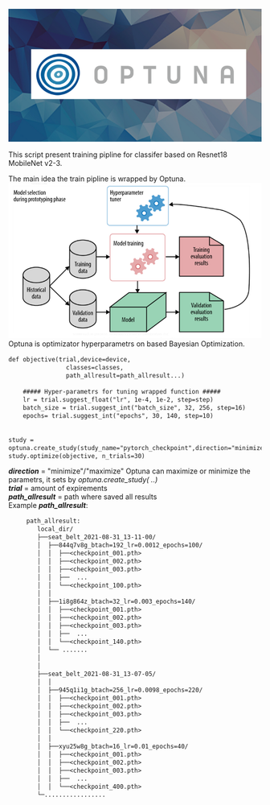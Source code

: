 ![](./images/DlRlECHdcQ.png)  

This script present training pipline for classifer based on Resnet18 MobileNet v2-3.

The main idea the train pipline is wrapped by Optuna.  
![](./images/67819opt.png)  
Optuna is optimizator hyperparametrs on based Bayesian Optimization.  


```
def objective(trial,device=device,
                classes=classes, 
                path_allresult=path_allresult...)

    ##### Hyper-parametrs for tuning wrapped function ##### 
    lr = trial.suggest_float("lr", 1e-4, 1e-2, step=step)
    batch_size = trial.suggest_int("batch_size", 32, 256, step=16)
    epochs= trial.suggest_int("epochs", 30, 140, step=10)


study = optuna.create_study(study_name="pytorch_checkpoint",direction="minimize")
study.optimize(objective, n_trials=30)
```
***direction***  = "minimize"/"maximize" Optuna can maximize or minimize the parametrs, it sets by  *optuna.create_study( ..)*  
***trial*** = amount of expirements  
***path_allresult*** = path where saved all results  
Example ***path_allresult***:  

```
     path_allresult:
        local_dir/ 
        ├──seat_belt_2021-08-31_13-11-00/
        │  ├──844q7v8g_btach=192_lr=0.0012_epochs=100/
        │  │  ├──<checkpoint_001.pth>
        │  │  ├──<checkpoint_002.pth>
        │  │  ├──<checkpoint_003.pth>
        │  │  ├──  ...
        │  │  └──<checkpoint_100.pth>
        │  │ 
        │  ├──1i8g864z_btach=32_lr=0.003_epochs=140/
        │  │  ├──<checkpoint_001.pth>
        │  │  ├──<checkpoint_002.pth>
        │  │  ├──<checkpoint_003.pth>
        │  │  ├──  ...
        │  │  └──<checkpoint_140.pth>
        │  └── .......
        │
        │
        ├──seat_belt_2021-08-31_13-07-05/
        │  │ 
        │  ├──945q1i1g_btach=256_lr=0.0098_epochs=220/
        │  │  ├──<checkpoint_001.pth>
        │  │  ├──<checkpoint_002.pth>
        │  │  ├──<checkpoint_003.pth>
        │  │  ├──  ...
        │  │  └──<checkpoint_220.pth>
        │  │ 
        │  ├──xyu25w8g_btach=16_lr=0.01_epochs=40/
        │  │  ├──<checkpoint_001.pth>
        │  │  ├──<checkpoint_002.pth>
        │  │  ├──<checkpoint_003.pth>
        │  │  ├──  ...
        │  │  └──<checkpoint_400.pth>
        └─.................
```




